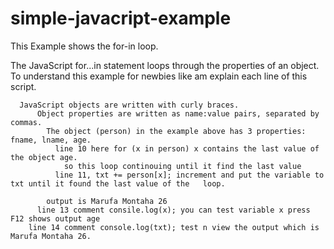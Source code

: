 simple-javacript-example
========================
This Example shows the for-in loop.
<p id="demo"></p>

<script>
var txt = "";
var person = {fname:"Marufa", lname:"Montaha", age:26}; 
var x;
for (x in person) {
    txt += person[x] + " ";
}
// console.log(x);
//console.log(txt);
document.getElementById("demo").innerHTML = txt;
</script>

The JavaScript for...in statement loops through the properties of an object.
  To understand this example for newbies like am explain each line of this script.

      JavaScript objects are written with curly braces.
          Object properties are written as name:value pairs, separated by commas.
            The object (person) in the example above has 3 properties: fname, lname, age.
              line 10 here for (x in person) x contains the last value of the object age.
                so this loop continouing until it find the last value 
              line 11, txt += person[x]; increment and put the variable to txt until it found the last value of the   loop.
    
            output is Marufa Montaha 26
          line 13 comment consile.log(x); you can test variable x press F12 shows output age
        line 14 comment console.log(txt); test n view the output which is Marufa Montaha 26.
